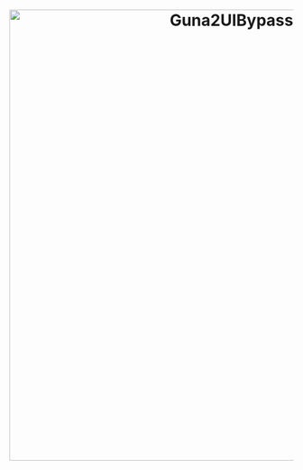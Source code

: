 <h1 align="center">
  <a href="https://github.com/darkyytws/GunaUIBypasser/" target="_blank"><img src="https://raw.githubusercontent.com/darkyytws/GunaUIBypasser/refs/heads/main/recursos/banner.png" alt="Guna2UIBypasser" width="800"></a>
</h1>
